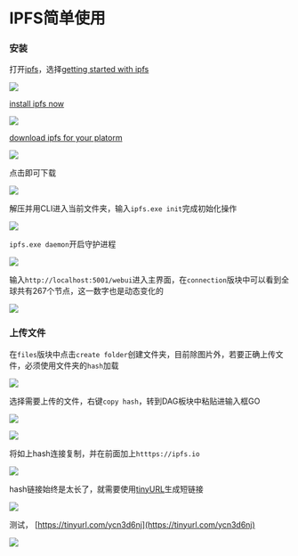 # IPFS简单使用

### 安装

打开[ipfs](https://ipfs.io/docs/install/)，选择[getting started with ipfs](https://ipfs.io/docs/getting-started/)

![](https://raw.githubusercontent.com/loremwalker/fq-book/master/docs/images/2018-05-27_092613.png)

[install ipfs now](https://ipfs.io/docs/getting-started/)

![](https://raw.githubusercontent.com/loremwalker/fq-book/master/docs/images/2018-05-27_093125.png)

[download ipfs for your platorm](https://dist.ipfs.io/#go-ipfs)

![](https://raw.githubusercontent.com/loremwalker/fq-book/master/docs/images/2018-05-27_093548.png)

点击即可下载

![](https://raw.githubusercontent.com/loremwalker/fq-book/master/docs/images/2018-05-27_093946.png)

解压并用CLI进入当前文件夹，输入`ipfs.exe init`完成初始化操作

![](https://raw.githubusercontent.com/loremwalker/fq-book/master/docs/images/2018-05-27_095305.png)

`ipfs.exe daemon`开启守护进程

![](https://raw.githubusercontent.com/loremwalker/fq-book/master/docs/images/2018-05-27_095836.png)

 输入`http://localhost:5001/webui`进入主界面，在`connection`版块中可以看到全球共有267个节点，这一数字也是动态变化的

![](https://raw.githubusercontent.com/loremwalker/fq-book/master/docs/images/2018-05-27_100854.png)

### 上传文件

在`files`版块中点击`create folder`创建文件夹，目前除图片外，若要正确上传文件，必须使用文件夹的`hash`加载

![](https://raw.githubusercontent.com/loremwalker/fq-book/master/docs/images/2018-05-27_113127.png)

选择需要上传的文件，右键`copy hash`，转到DAG板块中粘贴进输入框GO

![](https://raw.githubusercontent.com/loremwalker/fq-book/master/docs/images/2018-05-27_114055.png)

![](https://raw.githubusercontent.com/loremwalker/fq-book/master/docs/images/2018-05-27_114452.png)

将如上hash连接复制，并在前面加上`htttps://ipfs.io`

![](https://raw.githubusercontent.com/loremwalker/fq-book/master/docs/images/2018-05-27_114812.png)

hash链接始终是太长了，就需要使用[tinyURL](https://tinyurl.com/)生成短链接

![](https://raw.githubusercontent.com/loremwalker/fq-book/master/docs/images/2018-05-27_120243.png)

测试， [https://tinyurl.com/ycn3d6nj](https://tinyurl.com/ycn3d6nj)

![](https://raw.githubusercontent.com/loremwalker/fq-book/master/docs/images/2018-05-27_121017.png)

